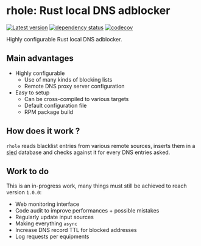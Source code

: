 # rhole: Rust local DNS adblocker

[![Latest version](https://img.shields.io/crates/v/rhole.svg)](https://crates.io/crates/rhole)
[![dependency status](https://deps.rs/repo/github/cocool97/rhole/status.svg)](https://deps.rs/repo/github/cocool97/rhole)
[![codecov](https://codecov.io/gh/cocool97/rhole/branch/master/graph/badge.svg?token=2PMZ6D9E5M)](https://codecov.io/gh/cocool97/rhole)

Highly configurable Rust local DNS adblocker.

## Main advantages

* Highly configurable
  * Use of many kinds of blocking lists
  * Remote DNS proxy server configuration
* Easy to setup
  * Can be cross-compiled to various targets
  * Default configuration file
  * RPM package build

## How does it work ?

`rhole` reads blacklist entries from various remote sources, inserts them in a [sled](https://docs.rs/sled/latest/sled/) database and checks against it for every DNS entries asked.

## Work to do

This is an in-progress work, many things must still be achieved to reach version `1.0.0`:

* Web monitoring interface
* Code audit to improve performances + possible mistakes
* Regularly update input sources
* Making everything `async`
* Increase DNS record TTL for blocked addresses
* Log requests per equipments
